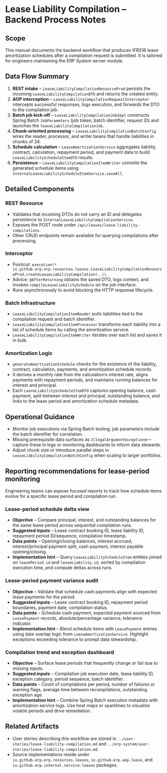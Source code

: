 # Lease Liability Compilation – Backend Process Notes

## Scope
This manual documents the backend workflow that produces IFRS16 lease amortization schedules after a compilation request is submitted. It is tailored for engineers maintaining the ERP System server module.

## Data Flow Summary
1. **REST intake** – `LeaseLiabilityCompilationResourceProd` persists the incoming `LeaseLiabilityCompilationDTO` and returns the created entity.
2. **AOP interception** – `LeaseLiabilityCompilationRequestInterceptor` intercepts successful responses, logs execution, and forwards the DTO to the compilation job.
3. **Batch job kick-off** – `LeaseLiabilityCompilationJobImpl` constructs Spring Batch `JobParameters` (job token, batch identifier, request ID) and launches the `leaseLiabilityCompilationJob`.
4. **Chunk-oriented processing** – `LeaseLiabilityCompilationBatchConfig` wires the reader, processor, and writer beans that handle liabilities in chunks of 24.
5. **Schedule calculation** – `LeaseAmortizationService` aggregates liability, contract, calculation, repayment period, and payment data to build `LeaseLiabilityScheduleItemDTO` results.
6. **Persistence** – `LeaseLiabilityCompilationItemWriter` commits the generated schedule items using `InternalLeaseLiabilityScheduleItemService.saveAll`.

## Detailed Components
### REST Resource
- Validates that incoming DTOs do not carry an ID and delegates persistence to `InternalLeaseLiabilityCompilationService`.
- Exposes the POST route under `/api/leases/lease-liability-compilations`.
- Other CRUD endpoints remain available for querying compilations after processing.

### Interceptor
- Pointcut: `execution(* io.github.erp.erp.resources.leases.LeaseLiabilityCompilationResourceProd.createLeaseLiabilityCompilation(..))`.
- Advice: `@AfterReturning` obtains the saved DTO, logs context, and invokes `compileLeaseLiabilitySchedule` on the job interface.
- Runs asynchronously to avoid blocking the HTTP response lifecycle.

### Batch Infrastructure
- `LeaseLiabilityCompilationItemReader` pulls liabilities tied to the compilation request and batch identifier.
- `LeaseLiabilityCompilationItemProcessor` transforms each liability into a list of schedule items by calling the amortization service.
- `LeaseLiabilityCompilationItemWriter` iterates over each list and saves it in bulk.

### Amortization Logic
- `generateAmortizationSchedule` checks for the existence of the liability, contract, calculation, payments, and amortization schedule records.
- It derives a monthly rate from the calculation’s interest rate, aligns payments with repayment periods, and maintains running balances for interest and principal.
- Each `LeaseLiabilityScheduleItemDTO` captures opening balance, cash payment, split between interest and principal, outstanding balance, and links to the lease period and amortization schedule metadata.

## Operational Guidance
- Monitor job executions via Spring Batch tooling; job parameters include the batch identifier for correlation.
- Missing prerequisite data surfaces as `IllegalArgumentException`s—capture these in logs or monitoring dashboards to inform data stewards.
- Adjust chunk size or introduce parallel steps in `LeaseLiabilityCompilationBatchConfig` when scaling to larger portfolios.

## Reporting recommendations for lease-period monitoring
Engineering teams can expose focused reports to track how schedule items evolve for a specific lease period and compilation run.

### Lease-period schedule delta view
- **Objective** – Compare principal, interest, and outstanding balances for the same lease period across sequential compilation runs.
- **Suggested inputs** – Lease contract booking ID, lease liability ID, repayment period ID/sequence, compilation timestamp.
- **Data points** – Opening/closing balances, interest accrued, interest/principal payment split, cash payment, interest payable opening/closing.
- **Implementation hint** – Query `LeaseLiabilityScheduleItem` entities joined on `leasePeriod.id` and `leaseLiability.id`, sorted by compilation execution time, and compute deltas across runs.

### Lease-period payment variance audit
- **Objective** – Validate that schedule cash payments align with expected lease payments for the period.
- **Suggested inputs** – Lease contract booking ID, repayment period boundaries, payment date, compilation status.
- **Data points** – Schedule cash payment, expected payment sourced from `LeasePayment` records, absolute/percentage variance, tolerance indicator.
- **Implementation hint** – Blend schedule items with `LeasePayment` entries using date overlap logic from `LeaseAmortizationService`. Highlight exceptions exceeding tolerance to prompt data stewardship.

### Compilation trend and exception dashboard
- **Objective** – Surface lease periods that frequently change or fail due to missing inputs.
- **Suggested inputs** – Compilation job execution date, lease liability ID, exception category, period sequence, batch identifier.
- **Data points** – Count of compilations per period, number of failures or warning flags, average time between recompilations, outstanding exception age.
- **Implementation hint** – Combine Spring Batch execution metadata with amortization service logs. Use heat maps or sparklines to visualize volatile periods and drive remediation.

## Related Artifacts
- User stories describing this workflow are stored in `../user-stories/lease-liability-compilation.md` and `../erp-system/user-stories/lease-liability-compilation.md`.
- Source implementations reside under `io.github.erp.erp.resources.leases`, `io.github.erp.aop.lease`, and `io.github.erp.internal.service.leases` packages.
